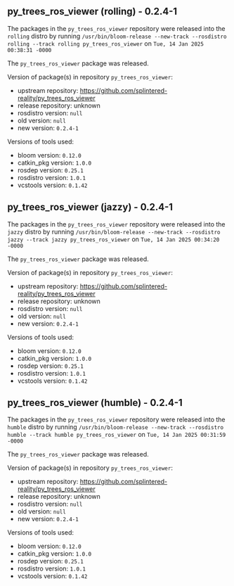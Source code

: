## py_trees_ros_viewer (rolling) - 0.2.4-1

The packages in the `py_trees_ros_viewer` repository were released into the `rolling` distro by running `/usr/bin/bloom-release --new-track --rosdistro rolling --track rolling py_trees_ros_viewer` on `Tue, 14 Jan 2025 00:38:31 -0000`

The `py_trees_ros_viewer` package was released.

Version of package(s) in repository `py_trees_ros_viewer`:

- upstream repository: https://github.com/splintered-reality/py_trees_ros_viewer
- release repository: unknown
- rosdistro version: `null`
- old version: `null`
- new version: `0.2.4-1`

Versions of tools used:

- bloom version: `0.12.0`
- catkin_pkg version: `1.0.0`
- rosdep version: `0.25.1`
- rosdistro version: `1.0.1`
- vcstools version: `0.1.42`


## py_trees_ros_viewer (jazzy) - 0.2.4-1

The packages in the `py_trees_ros_viewer` repository were released into the `jazzy` distro by running `/usr/bin/bloom-release --new-track --rosdistro jazzy --track jazzy py_trees_ros_viewer` on `Tue, 14 Jan 2025 00:34:20 -0000`

The `py_trees_ros_viewer` package was released.

Version of package(s) in repository `py_trees_ros_viewer`:

- upstream repository: https://github.com/splintered-reality/py_trees_ros_viewer
- release repository: unknown
- rosdistro version: `null`
- old version: `null`
- new version: `0.2.4-1`

Versions of tools used:

- bloom version: `0.12.0`
- catkin_pkg version: `1.0.0`
- rosdep version: `0.25.1`
- rosdistro version: `1.0.1`
- vcstools version: `0.1.42`


## py_trees_ros_viewer (humble) - 0.2.4-1

The packages in the `py_trees_ros_viewer` repository were released into the `humble` distro by running `/usr/bin/bloom-release --new-track --rosdistro humble --track humble py_trees_ros_viewer` on `Tue, 14 Jan 2025 00:31:59 -0000`

The `py_trees_ros_viewer` package was released.

Version of package(s) in repository `py_trees_ros_viewer`:

- upstream repository: https://github.com/splintered-reality/py_trees_ros_viewer
- release repository: unknown
- rosdistro version: `null`
- old version: `null`
- new version: `0.2.4-1`

Versions of tools used:

- bloom version: `0.12.0`
- catkin_pkg version: `1.0.0`
- rosdep version: `0.25.1`
- rosdistro version: `1.0.1`
- vcstools version: `0.1.42`


